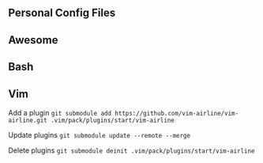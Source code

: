 ## Personal Config Files

## Awesome

## Bash

## Vim
Add a plugin
`git submodule add https://github.com/vim-airline/vim-airline.git .vim/pack/plugins/start/vim-airline`

Update plugins
`git submodule update --remote --merge`

Delete plugins
`git submodule deinit .vim/pack/plugins/start/vim-airline`
